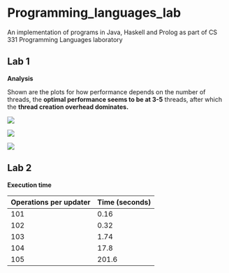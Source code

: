 # Programming_languages_lab
An implementation of programs in Java, Haskell and Prolog as part of CS 331 Programming Languages laboratory

## Lab 1

**Analysis**

Shown are the plots for how performance depends on the number of threads, the **optimal performance seems to be at 3-5** threads, after which the **thread creation overhead dominates.**

![](https://lh6.googleusercontent.com/Qz6-VxQGtvZc4Ipq96n-FDTLYyVx2WVl2SX8q5i4R3lYni7i1Q9-Ylahe8sKQKrtUFUen6iYpHqYZTXId7u8kaqVKzlIXP-uqfh7qBeykie0Y4VM4dHsqFcsOAU7jntn7T9OWmn5)

![](https://lh3.googleusercontent.com/XEYrlF2fg_GMF64retot8TNU2EWrrgJeJvOIV5h24janOpEnB9oqV3-lbOLd_JwN3pb4B6zZWexfj45p1AlxlP5bAIMIObsucPC-Ynt-EzxNohSIMJnyk71L0WXyL6AW-AqTX2IG)

![](https://lh6.googleusercontent.com/5rg1RZZwCsQR0FotN5h6G6PiA5V1AMhmejCaafPJ3KRgxnA2iqoQwuLWf6LU3QlXcS4y8N6SMGURTIk6t4rw5rESc-4t8U7mwLumw9xku1PzkLvn3HgyRveliLEvX66UOt8MkP0M)

  
## Lab 2

**Execution time**

| **Operations per updater** | **Time (seconds)** |
| -------------------------- | ------------------ |
| 101                        | 0.16               |
| 102                        | 0.32               |
| 103                        | 1.74               |
| 104                        | 17.8               |
| 105                        | 201.6              |

